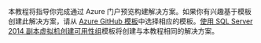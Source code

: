 本教程将指导你完成通过 Azure 门户预览构建解决方案。如果你有兴趣基于模板创建此解决方案，请从 [Azure GitHub 模板](http://github.com/Azure/azure-quickstart-templates)中选择相应的模板。[使用 SQL Server 2014 副本虚拟机创建可用性组](http://github.com/Azure/azure-quickstart-templates/tree/master/sqlvm-alwayson-cluster)模板将创建与本教程相同的解决方案。

<!---HONumber=Mooncake_0627_2016-->
